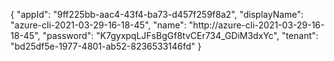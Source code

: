 {
  "appId": "9ff225bb-aac4-43f4-ba73-d457f259f8a2",
  "displayName": "azure-cli-2021-03-29-16-18-45",
  "name": "http://azure-cli-2021-03-29-16-18-45",
  "password": "K7gyxpqLJFsBgGf8tvCEr734_GDiM3dxYc",
  "tenant": "bd25df5e-1977-4801-ab52-8236533146fd"
}